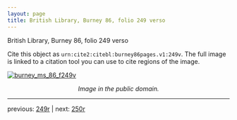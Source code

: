 ```yaml
---
layout: page
title: British Library, Burney 86, folio 249 verso
---
```


British Library, Burney 86, folio 249 verso

Cite this object as `urn:cite2:citebl:burney86pages.v1:249v`.  The full image is linked to a citation tool you can use to cite regions of the image.

[![burney_ms_86_f249v](http://www.homermultitext.org/iipsrv?IIIF=/project/homer/pyramidal/deepzoom/citebl/burney86imgs/v1/burney_ms_86_f249v.tif/full/800,/0/default.jpg)](http://www.homermultitext.org/ict2/?urn=urn:cite2:citebl:burney86imgs.v1:burney_ms_86_f249v) 

<p style="text-align: center; font-style: italic;">Image in the public domain.</p>

---

previous: [249r](../249r/) | next: [250r](../250r/)